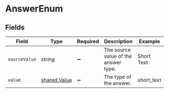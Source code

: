 # AnswerEnum


## Fields

| Field                                               | Type                                                | Required                                            | Description                                         | Example                                             |
| --------------------------------------------------- | --------------------------------------------------- | --------------------------------------------------- | --------------------------------------------------- | --------------------------------------------------- |
| `sourceValue`                                       | *string*                                            | :heavy_minus_sign:                                  | The source value of the answer type.                | Short Text                                          |
| `value`                                             | [shared.Value](../../../sdk/models/shared/value.md) | :heavy_minus_sign:                                  | The type of the answer.                             | short_text                                          |
